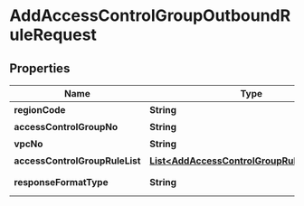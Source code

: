 
# AddAccessControlGroupOutboundRuleRequest

## Properties
Name | Type | Description | Notes
------------ | ------------- | ------------- | -------------
**regionCode** | **String** | REGION코드 |  [optional]
**accessControlGroupNo** | **String** | ACG번호 | 
**vpcNo** | **String** | VPC번호 | 
**accessControlGroupRuleList** | [**List&lt;AddAccessControlGroupRuleParameter&gt;**](AddAccessControlGroupRuleParameter.md) | ACGRule리스트 | 
**responseFormatType** | **String** | responseFormatType {json, xml} |  [optional]



